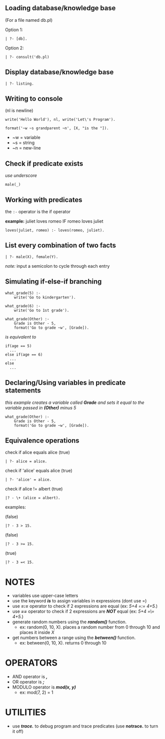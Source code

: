 ## Loading database/knowledge base
 (For a file named db.pl)
 
 Option 1:
 ```
 | ?- [db].
 ```

 Option 2:
 ```
 | ?- consult('db.pl)
 ```

## Display database/knowledge base

 ```
 | ?- listing.
 ```

## Writing to console

(nl is newline)

```
write('Hello World'), nl, write('Let\'s Program').
```

```
format('~w ~s grandparent ~n', [X, "is the "]).
```

  * ~w = variable
  * ~s = string
  * ~n = new-line

## Check if predicate exists
  *use underscore*
```
male(_)
```

## Working with predicates

the `:-` operator is the if operator

**example:**
juliet loves romeo IF romeo loves juliet
```
loves(juliet, romeo) :- loves(romeo, juliet).
```


## List every combination of two facts

```
| ?- male(X), female(Y).
```

*note:* input a semicolon to cycle through each entry

## Simulating if-else-if branching

```
what_grade(5) :- 
    write('Go to kindergarten').

what_grade(6) :-
    write('Go to 1st grade').

what_grade(Other) :-
    Grade is Other - 5,
    format('Go to grade ~w', [Grade]).
```

*is equivalent to*

```
if(age == 5)
  ...
else if(age == 6)
  ...
else
  ...
```

## Declaring/Using variables in predicate statements


*this example creates a variable called **Grade** and sets it equal to the variable passed in **(Other)** minus 5*
```
what_grade(Other) :-
    Grade is Other - 5,
    format('Go to grade ~w', [Grade]).
```


## Equivalence operations

check if alice equals alice (true)
```
| ?- alice = alice.
```


check if 'alice' equals alice (true)
```
| ?- 'alice' = alice.
```

check if alice != albert (true)
```
|? - \+ (alice = albert).
```

examples:

(false)
```
|? - 3 > 15.
```

(false)
```
|? - 3 >= 15.
```

(true)
```
|? - 3 =< 15.
```

# NOTES

* variables use upper-case letters
* use the keyword ***is*** to assign variables in expressions (dont use =)
* use ***=:=*** operator to check if 2 expressions are equal (ex: *5+4 =:= 4+5.*)
* use ***=\=*** operator to check if 2 expressions are ***NOT*** equal (ex: *5+4 =\\= 4+5.*)
* generate random numbers using the ***random()*** function.
  * ex: random(0, 10, X). places a random number from 0 through 10 and places it inside *X*
* get numbers between a range using the ***between()*** function.
  * ex: between(0, 10, X). returns 0 through 10
  
# OPERATORS
* AND operator is ***,***
* OR operator is ***;***
* MODULO operator is ***mod(x, y)*** 
  * ex: mod(7, 2) = 1

# UTILITIES
* use ***trace.*** to debug program and trace predicates (use **notrace.** to turn it off)
